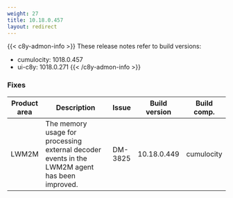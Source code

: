 ```yaml
---
weight: 27
title: 10.18.0.457
layout: redirect
---
```


{{< c8y-admon-info >}}
These release notes refer to build versions:
- cumulocity: 1018.0.457
- ui-c8y: 1018.0.271
{{< /c8y-admon-info >}}

### Fixes

<table>
<colgroup>
<col style="width: 15%;">
<col style="width:50%;">
<col style="width: 10%;">
<col style="width: 12%;">
<col style="width: 13%;">
</colgroup>
<thead><tr>
<th>
Product area</th>
<th>
Description</th>
<th>
Issue</th>
<th>
Build version</th>
<th>Build comp.</th>
</tr>
</thead><tbody>

<tr>
<td>LWM2M</td>
<td>The memory usage for processing external decoder events in the LWM2M agent has been improved.</td>
<td>DM-3825</td>
<td>10.18.0.449</td>
<td>cumulocity</td>
</tr>

</tbody></table>
